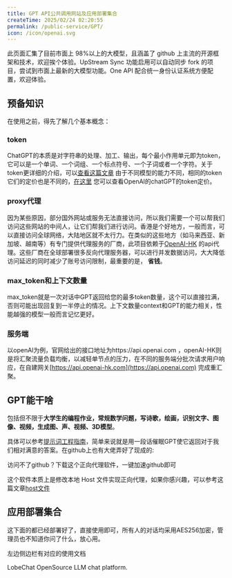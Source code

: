 ```yaml
---
title: GPT API公共调用网站及应用部署集合
createTime: 2025/02/24 02:20:55
permalink: /public-service/GPT/
icon: /icon/openai.svg
---
```


此页面汇集了目前市面上 98%以上的大模型，且涵盖了 github 上主流的开源框架和技术，欢迎挨个体验。UpStream Sync 功能启用可以自动同步
fork 的项目，尝试到市面上最新的大模型功能。One API 配合统一身份认证系统方便配置，欢迎体验。

## 预备知识

在使用之前，得先了解几个基本概念：
### token
ChatGPT的本质是对字符串的处理、加工、输出，每个最小作用单元即为token，它可以是一个单词、一个词组、一个标点符号、一个子词或者一个字符。关于token更详细的介绍，可以[查看这篇文章](https://cloud.baidu.com/qianfandev/topic/268386)
由于不同模型的能力不同，相同的token它们的定价也是不同的，[在这里](https://openai.com/api/pricing/)
您可以查看OpenAI的chatGPT的token定价。

### proxy代理
因为某些原因，部分国外网站或服务无法直接访问，所以我们需要一个可以帮我们访问这些网站的中间人，让它们帮我们进行访问。香港是个好地方，一般而言，可以直接访问全球网络，大陆地区就不太行力。在类似的这些地方（如马来西亚、新加坡、越南等）有专门提供代理服务的厂商，此项目依赖于[OpenAI-HK](https://openai-hk.com/open/index)
的api代理。这些厂商在全球部署很多反向代理服务器，可以进行并发数据访问，大大降低访问延迟的同时减少了账号访问限制，最重要的是，
**省钱**。

### max_token和上下文数量
max_token就是一次对话中GPT返回给您的最多token数量，这个可以直接拉满，否则可能出现回复到一半停止的情况。上下文数量context和GPT的能力相关，性能越强的模型一般而言记忆更好。

### 服务端
以openAI为例，官网给出的接口地址为https://api.openai.com ，openAI-HK则是将汇聚流量负载均衡，以减轻单节点的压力，在不同的服务端分批次请求用户响应，在自建网关[https://api.openai-hk.com](https://api.openai.com)
   完成重汇聚。

## GPT能干啥

包括但不限于**大学生的编程作业，常规数学问题，写诗歌，绘画，识别文字、图像、视频，生成图、声、视频、3D模型**。

具体可以参考[提示词工程指南](https://www.promptingguide.ai/zh)，简单来说就是用一段话催眠GPT使它返回对于我们相对满意的答案。在github上也有大佬弄好了现成的:

<RepoCard repo="f/awesome-chatgpt-prompts"></RepoCard>

<LinkCard icon="https://steampp.net/svg/logo.png" title="Watt Tookit" href="https://steampp.net/">
访问不了github？下载这个正向代理软件，一键加速github即可
</LinkCard>

这个软件本质上是修改本地 Host
文件实现正向代理，如果你感兴趣，可以参考这篇文章[host文件](https://www.yuque.com/pguide/public/bgifg8ximig3s7t2)


## 应用部署集合
这下面的都已经部署好了，直接使用即可，所有人的对话均采用AES256加密，管理员也不知道你问了什么，放心用。

左边侧边栏有对应的使用文档

<LinkCard icon="https://lobechat.com/icons/icon-192x192.png" title="LobeChat" href="https://chat.pguide.studio/">

LobeChat OpenSource LLM chat platform.

</LinkCard>